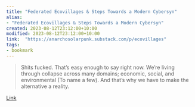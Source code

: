 ```yaml
---
title: "Federated Ecovillages & Steps Towards a Modern Cybersyn"
alias:
- "Federated Ecovillages & Steps Towards a Modern Cybersyn"
created: 2023-08-12T23:12:00+10:00
modified: 2023-08-12T23:12:00+10:00
link:  "https://anarchosolarpunk.substack.com/p/ecovillages"
tags:
- bookmark
---
```


> Shits fucked. That’s easy enough to say right now. We’re living through collapse across many domains; economic, social, and environmental (To name a few). And that’s why we have to make the alternative a reality.

[Link](https://anarchosolarpunk.substack.com/p/ecovillages)

